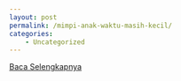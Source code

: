 ```yaml
---
layout: post
permalink: /mimpi-anak-waktu-masih-kecil/
categories:
    - Uncategorized
---
```


[Baca Selengkapnya](/02)